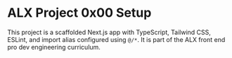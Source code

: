 # ALX Project 0x00 Setup

This project is a scaffolded Next.js app with TypeScript, Tailwind CSS, ESLint, and import alias configured using `@/*`. It is part of the ALX front end pro dev engineering curriculum.
